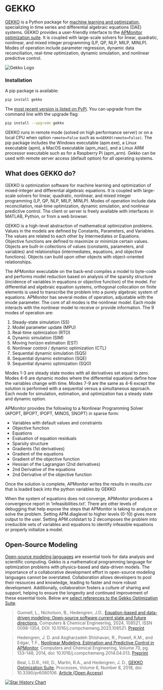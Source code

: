 # GEKKO

[GEKKO](http://gekko.readthedocs.io/en/latest/) is a Python package for [machine learning and optimization](https://machinelearning.byu.edu), specializing in time series and differential algebraic equations (DAE) systems. GEKKO provides a user-friendly interface to the [APMonitor optimization suite](http://apmonitor.com/wiki/). It is coupled with large-scale solvers for linear, quadratic, nonlinear, and mixed integer programming (LP, QP, NLP, MILP, MINLP). Modes of operation include parameter regression, dynamic data reconciliation, real-time optimization, dynamic simulation, and nonlinear predictive control.

![Gekko Logo](/gekko.png)

### Installation

A pip package is available:

```sh
pip install gekko
```

The [most recent version is listed on PyPi](https://pypi.org/project/gekko/). You can upgrade from the command line with the upgrade flag:

```sh
pip install --upgrade gekko
```

GEKKO runs in remote mode (solved on high performance server) or on a local CPU when option ```remote=False``` such as ```m=GEKKO(remote=False)```. The pip package includes the Windows executable (apm.exe), a Linux executable (apm), a MacOS executable (apm_mac), and a Linux ARM processor executable such as for a Raspberry Pi (apm_arm). Gekko can be used with remote server access (default option) for all operating systems.

## What does GEKKO do?

GEKKO is optimization software for machine learning and optimization of mixed-integer and differential algebraic equations. It is coupled with large-scale solvers for linear, quadratic, nonlinear, and mixed integer programming (LP, QP, NLP, MILP, MINLP). Modes of operation include data reconciliation, real-time optimization, dynamic simulation, and nonlinear predictive control. The client or server is freely available with interfaces in MATLAB, Python, or from a web browser.

GEKKO is a high-level abstraction of mathematical optimization problems. Values in the models are defined by Constants, Parameters, and Variables. The values are related to each other by Intermediates or Equations. Objective functions are defined to maximize or minimize certain values. Objects are built-in collections of values (constants, parameters, and variables) and relationships (intermediates, equations, and objective functions). Objects can build upon other objects with object-oriented relationships.

The APMonitor executable on the back-end compiles a model to byte-code and performs model reduction based on analysis of the sparsity structure (incidence of variables in equations or objective function) of the model. For differential and algebraic equation systems, orthogonal collocation on finite elements is used to transcribe the problem into a purely algebraic system of equations. APMonitor has several modes of operation, adjustable with the imode parameter. The core of all modes is the nonlinear model. Each mode interacts with the nonlinear model to receive or provide information. The 9 modes of operation are:

1. Steady-state simulation (SS)
2. Model parameter update (MPU)
3. Real-time optimization (RTO)
4. Dynamic simulation (SIM)
5. Moving horizon estimation (EST)
6. Nonlinear control / dynamic optimization (CTL)
7. Sequential dynamic simulation (SQS)
8. Sequential dynamic estimation (SQE)
9. Sequential dynamic optimization (SQO)

Modes 1-3 are steady state modes with all derivatives set equal to zero. Modes 4-6 are dynamic modes where the differential equations define how the variables change with time. Modes 7-9 are the same as 4-6 except the solution is performed with a sequential versus a simultaneous approach. Each mode for simulation, estimation, and optimization has a steady state and dynamic option.

APMonitor provides the following to a Nonlinear Programming Solver (APOPT, BPOPT, IPOPT, MINOS, SNOPT) in sparse form:

* Variables with default values and constraints
* Objective function
* Equations
* Evaluation of equation residuals
* Sparsity structure
* Gradients (1st derivatives)
* Gradient of the equations
* Gradient of the objective function
* Hessian of the Lagrangian (2nd derivatives)
* 2nd Derivative of the equations
* 2nd Derivative of the objective function

Once the solution is complete, APMonitor writes the results in results.csv that is loaded back into the python variables by GEKKO

When the system of equations does not converge, APMonitor produces a convergence report in ‘infeasibilities.txt’. There are other levels of debugging that help expose the steps that APMonitor is taking to analyze or solve the problem. Setting APM.diaglevel to higher levels (0-10) gives more output to the user. Setting APM.coldstart to 2 decomposes the problem into irreducible sets of variables and equations to identify infeasible equations or properly initialize a model.

## Open-Source Modeling

[Open-source modeling languages](https://apm.byu.edu/prism/index.php/Projects/OpenSourceModeling) are essential tools for data analysis and scientific computing. Gekko is a mathematical programming language for optimization problems with physics-based and data-driven models. The importance of a collaborative development effort in open-source modeling languages cannot be overstated. Collaboration allows developers to pool their resources and knowledge, leading to faster and more robust development. Additionally, collaboration fosters a culture of sharing and support, helping to ensure the longevity and continued improvement of these essential tools. Below are [select references to the Gekko Optimization Suite](https://apmonitor.com/wiki/index.php/Main/APMonitorReferences).

> Gunnell, L., Nicholson, B., Hedengren, J.D., [Equation-based and data-driven modeling: Open-source software current state and future directions](https://www.sciencedirect.com/science/article/abs/pii/S0098135414001306), Computers & Chemical Engineering, 2024, 108521, ISSN 0098-1354, DOI: 10.1016/j.compchemeng.2023.108521. [Preprint](https://apm.byu.edu/prism/uploads/Members/2023_Open_Source_Modeling.pdf)

> Hedengren, J. D. and Asgharzadeh Shishavan, R., Powell, K.M., and Edgar, T.F., [Nonlinear Modeling, Estimation and Predictive Control in APMonitor](https://www.sciencedirect.com/science/article/pii/S0098135414001306), Computers and Chemical Engineering, Volume 70, pg. 133–148, 2014, doi: 10.1016/j.compchemeng.2014.04.013. [Preprint](https://apmonitor.com/wiki/uploads/Main/APMonitor_2014.pdf)

> Beal, L.D.R., Hill, D., Martin, R.A., and Hedengren, J. D., [GEKKO Optimization Suite](https://www.mdpi.com/2227-9717/6/8/106), Processes, Volume 6, Number 8, 2018, doi: 10.3390/pr6080106. [Article (Open Access)](https://www.mdpi.com/2227-9717/6/8/106)

[![Star History Chart](https://api.star-history.com/svg?repos=BYU-PRISM/GEKKO&type=Date)](https://star-history.com/#BYU-PRISM/GEKKO&Date)
